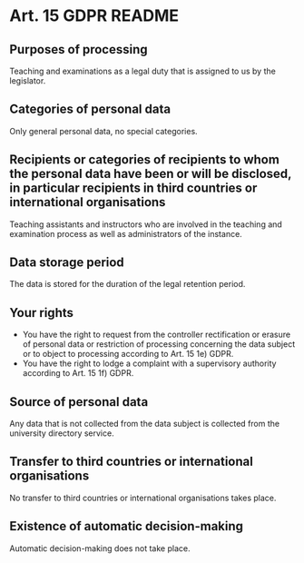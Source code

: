 # Art. 15 GDPR README

## Purposes of processing
Teaching and examinations as a legal duty that is assigned to us by the legislator.

## Categories of personal data
Only general personal data, no special categories.

## Recipients or categories of recipients to whom the personal data have been or will be disclosed, in particular recipients in third countries or international organisations
Teaching assistants and instructors who are involved in the teaching and examination process as well as administrators of the instance.

## Data storage period
The data is stored for the duration of the legal retention period.

## Your rights
 - You have the right to request from the controller rectification or erasure of personal data or restriction of processing concerning the data subject or to object to processing according to Art. 15 1e) GDPR.
 - You have the right to lodge a complaint with a supervisory authority according to Art. 15 1f) GDPR.

## Source of personal data
Any data that is not collected from the data subject is collected from the university directory service.

## Transfer to third countries or international organisations
No transfer to third countries or international organisations takes place.

## Existence of automatic decision-making
Automatic decision-making does not take place.
